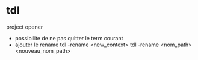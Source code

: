 # tdl
project opener

- possibilite de ne pas quitter le term courant
- ajouter le rename
    tdl -rename <context> <new_context>
    tdl <context> -rename <nom_path> <nouveau_nom_path>
